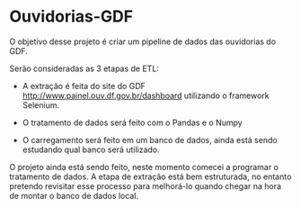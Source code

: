 # Ouvidorias-GDF
 
O objetivo desse projeto é criar um pipeline de dados das ouvidorias do GDF.

Serão consideradas as 3 etapas de ETL:

- A extração é feita do site do GDF http://www.painel.ouv.df.gov.br/dashboard utilizando o framework Selenium.

- O tratamento de dados será feito com o Pandas e o Numpy

- O carregamento será feito em um banco de dados, ainda está sendo estudando qual banco será utilizado.

O projeto ainda está sendo feito, neste momento comecei a programar o tratamento de dados. A etapa de extração está bem estruturada, no entanto pretendo revisitar esse processo para melhorá-lo quando chegar na hora de montar o banco de dados local.